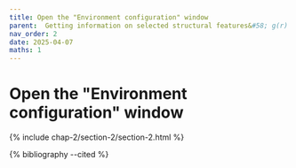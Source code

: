 ```yaml
---
title: Open the "Environment configuration" window
parent:  Getting information on selected structural features&#58; g(r) in <it>g</it>-SiO<sub>2</sub>
nav_order: 2
date: 2025-04-07
maths: 1
---
```


# Open the "Environment configuration" window

{% include chap-2/section-2/section-2.html %}

{% bibliography --cited %}
